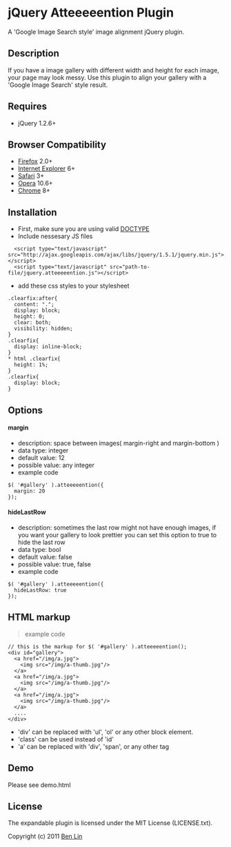# jQuery Atteeeeention Plugin

A 'Google Image Search style' image alignment jQuery plugin.

## Description
If you have a image gallery with different width and height for each image, your page may look messy. Use this plugin to align your gallery with a 'Google Image Search' style result.


## Requires
  - jQuery 1.2.6+

## Browser Compatibility
  - [Firefox](http://mzl.la/RNaI) 2.0+
  - [Internet Explorer](http://bit.ly/9fMgIQ) 6+
  - [Safari](http://bit.ly/gMhzVR) 3+
  - [Opera](http://bit.ly/fWJzaC) 10.6+
  - [Chrome](http://bit.ly/ePHvYZ) 8+

## Installation
  - First, make sure you are using valid [DOCTYPE](http://bit.ly/hQK1Rk)
  - Include nessesary JS files

<!-- -->

      <script type="text/javascript" src="http://ajax.googleapis.com/ajax/libs/jquery/1.5.1/jquery.min.js"></script>
      <script type="text/javascript" src="path-to-file/jquery.atteeeeention.js"></script>

  - add these css styles to your stylesheet

<!-- -->

    .clearfix:after{
      content: ".";
      display: block;
      height: 0;
      clear: both;
      visibility: hidden;
    }
    .clearfix{
      display: inline-block;
    }
    * html .clearfix{
      height: 1%;
    }
    .clearfix{
      display: block;
    }

## Options

#### margin
- description: space between images( margin-right and margin-bottom )
- data type: integer
- default value: 12
- possible value: any integer
- example code

<!-- -->

    $( '#gallery' ).atteeeeention({
      margin: 20
    });

#### hideLastRow
- description: sometimes the last row might not have enough images, if you want your gallery to look prettier you can set this option to true to hide the last row
- data type: bool
- default value: false
- possible value: true, false
- example code

<!-- -->

    $( '#gallery' ).atteeeeention({
      hideLastRow: true
    });

## HTML markup
> example code

<!-- -->
    
    // this is the markup for $( '#gallery' ).atteeeeention();
    <div id="gallery">
      <a href="/img/a.jpg">
        <img src="/img/a-thumb.jpg"/>
      </a>
      <a href="/img/a.jpg">
        <img src="/img/a-thumb.jpg"/>
      </a>
      <a href="/img/a.jpg">
        <img src="/img/a-thumb.jpg"/>
      </a>
      ....
    </div>

- 'div' can be replaced with 'ul', 'ol' or any other block element.
- 'class' can be used instead of 'id' 
- 'a' can be replaced with 'div', 'span', or any other tag

## Demo
Please see demo.html 

## License

The expandable plugin is licensed under the MIT License (LICENSE.txt).

Copyright (c) 2011 [Ben Lin](http://dreamerslab.com)
